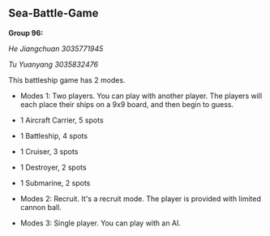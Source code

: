 ## Sea-Battle-Game

**Group 96:**

_He Jiangchuan 3035771945_

_Tu Yuanyang 3035832476_


This battleship game has 2 modes.

- Modes 1:  Two players.
You can play with another player. The players will each place their ships on a 9x9 board, and then begin to guess.

- 1 Aircraft Carrier, 5 spots
- 1 Battleship, 4 spots
- 1 Cruiser, 3 spots
- 1 Destroyer, 2 spots
- 1 Submarine, 2 spots




- Modes 2: Recruit.
It's a recruit mode. The player is provided with limited cannon ball.




- Modes 3: Single player.
You can play with an AI.
